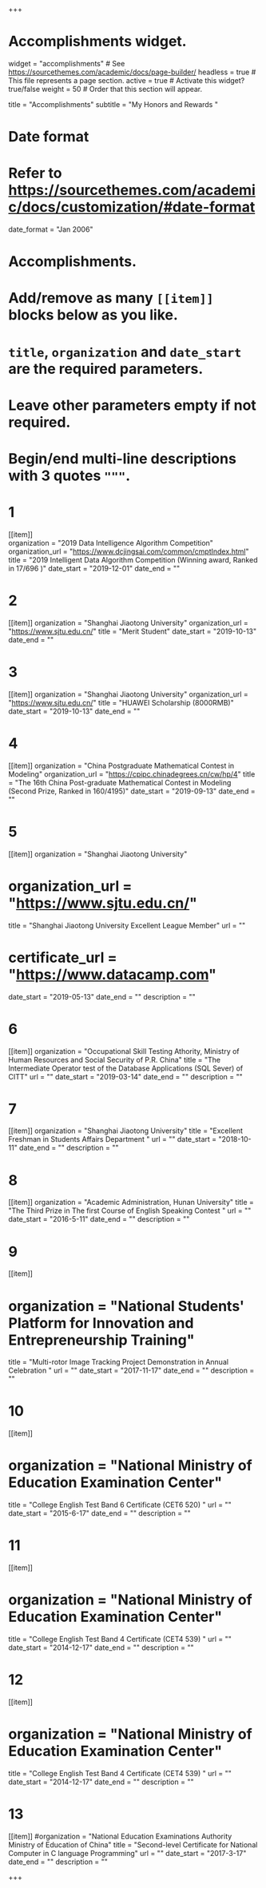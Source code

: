 +++
# Accomplishments widget.
widget = "accomplishments"  # See https://sourcethemes.com/academic/docs/page-builder/
headless = true  # This file represents a page section.
active = true  # Activate this widget? true/false
weight = 50  # Order that this section will appear.

title = "Accomplish&shy;ments"
subtitle = "My Honors and Rewards "

# Date format
#   Refer to https://sourcethemes.com/academic/docs/customization/#date-format
date_format = "Jan 2006"

# Accomplishments.
#   Add/remove as many `[[item]]` blocks below as you like.
#   `title`, `organization` and `date_start` are the required parameters.
#   Leave other parameters empty if not required.
#   Begin/end multi-line descriptions with 3 quotes `"""`.

# 1
[[item]]  
  organization = "2019 Data Intelligence Algorithm Competition"
  organization_url = "https://www.dcjingsai.com/common/cmptIndex.html"
  title = "2019 Intelligent Data Algorithm Competition (Winning award, Ranked in 17/696 )"
  date_start = "2019-12-01"
  date_end = ""
# 2  
[[item]]
  organization = "Shanghai Jiaotong University"
  organization_url = "https://www.sjtu.edu.cn/"
  title = "Merit Student"
  date_start = "2019-10-13"
  date_end = ""
 # 3 
[[item]]
  organization = "Shanghai Jiaotong University"
  organization_url = "https://www.sjtu.edu.cn/"
  title = "HUAWEI Scholarship (8000RMB)"
  date_start = "2019-10-13"
  date_end = ""
# 4  
[[item]]
  organization = "China Postgraduate Mathematical Contest in Modeling"
  organization_url = "https://cpipc.chinadegrees.cn/cw/hp/4"
  title = "The 16th China Post-graduate Mathematical Contest in Modeling (Second Prize, Ranked in 160/4195)"
  date_start = "2019-09-13"
  date_end = ""
# 5
[[item]]
  organization = "Shanghai Jiaotong University"
  # organization_url = "https://www.sjtu.edu.cn/"
  title = "Shanghai Jiaotong University Excellent League Member"
  url = ""
  # certificate_url = "https://www.datacamp.com"
  date_start = "2019-05-13"
  date_end = ""
  description = ""
  
 # 6 
[[item]]
  organization = "Occupational Skill Testing Athority, Ministry of Human Resources and Social Security of P.R. China"
  title = "The Intermediate Operator test of the Database Applications (SQL Sever) of CITT"
  url = ""
  date_start = "2019-03-14"
  date_end = ""
  description = ""
  
 # 7
[[item]]
  organization = "Shanghai Jiaotong University"
  title = "Excellent Freshman in Students Affairs Department "
  url = ""
  date_start = "2018-10-11"
  date_end = ""
  description = ""

# 8
[[item]]
  organization = "Academic Administration, Hunan University"
  title = "The Third Prize in The first Course of English Speaking Contest "
  url = ""
  date_start = "2016-5-11"
  date_end = ""
  description = ""
  
# 9
[[item]]
#  organization = "National Students' Platform for Innovation and Entrepreneurship Training"
  title = "Multi-rotor Image Tracking Project Demonstration in Annual Celebration "
  url = ""
  date_start = "2017-11-17"
  date_end = ""
  description = ""
  
# 10
[[item]]
#  organization = "National Ministry of Education Examination Center"
  title = "College English Test Band 6 Certificate (CET6 520) "
  url = ""
  date_start = "2015-6-17"
  date_end = ""
  description = ""
  
# 11
[[item]]
#  organization = "National Ministry of Education Examination Center"
  title = "College English Test Band 4 Certificate (CET4 539) "
  url = ""
  date_start = "2014-12-17"
  date_end = ""
  description = ""
  
# 12
[[item]]
#  organization = "National Ministry of Education Examination Center"
  title = "College English Test Band 4 Certificate (CET4 539) "
  url = ""
  date_start = "2014-12-17"
  date_end = ""
  description = ""

# 13
[[item]]
  #organization = "National Education Examinations Authority Ministry of Education of China"
  title = "Second-level Certificate for National Computer in C language Programming"
  url = ""
  date_start = "2017-3-17"
  date_end = ""
  description = ""






+++
